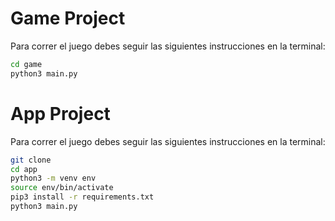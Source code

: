 # Game Project

Para correr el juego debes seguir las siguientes instrucciones en la terminal: 

```sh
cd game
python3 main.py
```

# App Project

Para correr el juego debes seguir las siguientes instrucciones en la terminal: 

```sh
git clone
cd app
python3 -m venv env
source env/bin/activate
pip3 install -r requirements.txt
python3 main.py
```